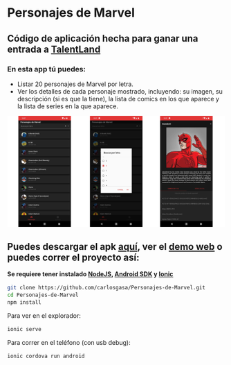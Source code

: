 # Personajes de Marvel
## Código de aplicación hecha para ganar una entrada a [TalentLand][df1]

### En esta app tú puedes:
* Listar 20 personajes de Marvel por letra.
* Ver los detalles de cada personaje mostrado, incluyendo: su imagen, su descripción (si es que la tiene), la lista de comics en los que aparece y la lista de series en la que aparece.

<img src="img/caps.jpg">

## Puedes descargar el apk [aquí][df2], ver el [demo web][df6] o   puedes correr el proyecto así:

**Se requiere tener instalado [NodeJS][df3], [Android SDK][df4] y [Ionic][df5]**

```sh
git clone https://github.com/carlosgasa/Personajes-de-Marvel.git
cd Personajes-de-Marvel
npm install
```

Para ver en el explorador:
```sh
ionic serve
```
Para correr en el teléfono (con usb debug):
```sh
ionic cordova run android
```



[df1]: <https://www.talent-land.mx/>
[df2]: <https://www.talent-land.mx/>
[df3]:<https://nodejs.org/es/>
[df4]:<https://developer.android.com/studio>
[df5]:<https://ionicframework.com/>
[df6]:<https://carlosgasa.github.io/Personajes-de-Marvel/>